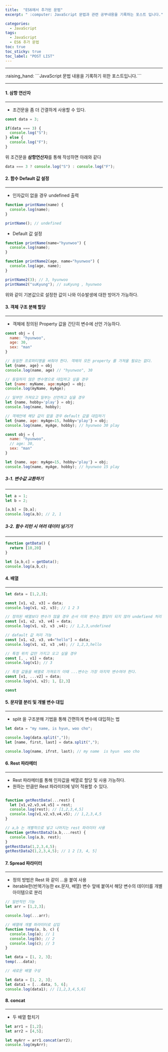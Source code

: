 ```yaml
---
title:  "ES6에서 추가된 문법"
excerpt: " :computer: JavaScript 문법과 관련 공부내용을 기록하는 포스트 입니다."

categories:
  - JavaScript
tags:
  - JavaScript
  - ES6 추가 문법
toc: true
toc_sticky: true
toc_label: "POST LIST"
---
```



<hr>
:raising_hand:  ```JavaScript 문법 내용을 기록하기 위한 포스트입니다.```
<hr>

#### 1. 삼항 연산자
***

* 조건문을 좀 더 간결하게 사용할 수 있다.

```js
const data = 3;

if(data === 3) {
  console.log("S");
} else {
  console.log("F");
}

```
위 조건문을 **삼항연산자**를 통해 작성하면 아래와 같다

```js
data === 3 ? console.log("S") : console.log("F");
```

#### 2. 함수 Default 값 설정
***

* 인자값이 없을 경우 undefined 출력


```js
function printName(name) {
  console.log(name);
}

printName(); // undefined
```

* Default 값 설정

```js
function printName(name="hyunwoo") {
  console.log(name);
}

function printName2(age, name="hyunwoo") {
  console.log(age, name);
}

printName2(3); // 3, hyunwoo
printName2("suKyung"); // suKyung , hyunwoo
```
위와 같이 기본값으로 설정한 값이 나와 이슈발생에 대한 방어가 가능하다.

#### 3. 객체 구조 분해 할당
***

* 객체에 정의된 Property 값을 간단히 변수에 선언 가능하다.

```js
const obj = {
  name: "hyunwoo",
  age: 30,
  sex: "man"
}

// 동일한 프로퍼티명을 써줘야 한다. 객체의 모든 property 를 가져올 필요는 없다.
let {name, age} = obj 
console.log(name, age) // "hyunwoo", 30

// 동일하지 않은 변수명으로 대입하고 싶을 경우
let {name: myName, age:myAge} = obj;
console.log(myName, myAge);

// 일부만 가져오고 일부는 선언하고 싶을 경우
let {name, hobby='play'} = obj;
console.log(name, hobby);

// 객체안에 해당 값이 없을 경우 default 값을 대입하기
let {name, age: myAge=15, hobby='play'} = obj;
console.log(name, myAge, hobby); // hyunwoo 30 play

const obj = {
  name: "hyunwoo",
  // age: 30,
  sex: "man"
}

let {name, age: myAge=15, hobby='play'} = obj;
console.log(name, myAge, hobby); // hyunwoo 15 play
```

##### 3-1. 변수값 교환하기
***

```js
let a = 1;
let b = 2;

[a,b] = [b,a];
console.log(a,b); // 2, 1
```

##### 3-2. 함수 리턴 시 여러 데이터 넘기기
***

```js
function getData() {
  return [10,20]
}

let [a,b,c] = getData();
console.log(a,b,c);

```

#### 4. 배열
***

```js
let data = [1,2,3];

const [v1, v2, v3] = data;
console.log(v1, v2, v3); // 1 2 3

// 정의된 배열보다 변수가 많을 경우 순서 이외 변수는 할당이 되지 않아 undefiend 처리
const [v1, v2, v3, v4] = data;
console.log(v1, v2, v3 ,v4); // 1,2,3,undefined

// dafault 값 처리 가능
const [v1, v2, v3, v4="hello"] = data;
console.log(v1, v2, v3 ,v4); // 1,2,3,hello

// 특정 위치 값만 가지고 오고 싶을 경우
const [, , v1] = data;
console.log(v1); // 3

// 특정 값들을 배열로 가져오기 이때 ...변수는 가장 마지막 변수여야 한다.
const [v1, ...v2] = data;
console.log(v1, v2); 1, [2,3]

const
```

#### 5. 문자열 분리 및 개별 변수 대입
***

* split 을 구조분해 기법을 통해 간편하게 변수에 대입하는 법

```js
let data = "my name, is hyun, woo cho";

console.log(data.split(","));
let [name, first, last] = data.split(",");

console.log(name, ifrst, last); // my name  is hyun  woo cho 

```

#### 6. Rest 파라메터
***

* Rest 파라메터를 통해 인자값을 배열로 할당 및 사용 가능하다.
* 원하는 만큼만 Rest 파라미터에 넣어 적용할 수 있다.


```js

function getRestData(...rest) {
  let [v1,v2,v3,v4,v5] = rest;
  console.log(rest); // [1,2,3,4,5]
  console.log(v1,v2,v3,v4,v5); // 1,2,3,4,5
}

// a,b 는 개별적으로 넣고 나머지는 rest 파라미터 사용
function getRestData2(a,b,...rest) {
  console.log(a,b, rest);
}
getRestData(1,2,3,4,5); 
getRestData2(1,2,3,4,5); // 1 2 [3, 4, 5]


```


#### 7. Spread 파라미터
***

* 정의 방법은 Rest 와 같이 ...을 붙여 사용
* iterable한(반복가능한 ex.문자, 배열) 변수 앞에 붙여서 해당 변수의 데이터를 개별 아이템으로 분리

```js
// 일반적인 기능
let arr = [1,2,3];

console.log(...arr);

// 배열에 개별 파라미터로 삽입
function temp(a, b, c) {
  console.log(a); // 1
  console.log(b); // 2
  console.log(c); // 3
}

let data = [1, 2, 3];
temp(...data);

// 새로운 배열 구성

let data = [1, 2, 3];
let data1 = [...data, 5, 6];
console.log(data1); // [1,2,3,4,5,6]

```

#### 8. concat
***

* 두 배열 합치기

```js
let arr1 = [1,2];
let arr2 = [4,5];

let myArr = arr1.concat(arr2);
console.log(myArr);
```